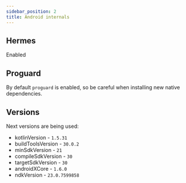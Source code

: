 ```yaml
---
sidebar_position: 2
title: Android internals
---
```

## Hermes
Enabled

## Proguard

By default `proguard` is enabled, so be careful when installing new native dependencies.

## Versions

Next versions are being used:
- kotlinVersion - `1.5.31`
- buildToolsVersion - `30.0.2`
- minSdkVersion - `21`
- compileSdkVersion - `30`
- targetSdkVersion - `30`
- androidXCore - `1.6.0`
- ndkVersion - `23.0.7599858`
